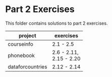 # Part 2 Exercises

This folder contains solutions to part 2 exercises.

| project          | exercises                  |
| ---------------- | -------------------------- |
| courseinfo       | 2.1 - 2.5                  |
| phonebook        | 2.6 - 2.11,<br>2.15 - 2.20 |
| dataforcountries | 2.12 - 2.14                |
